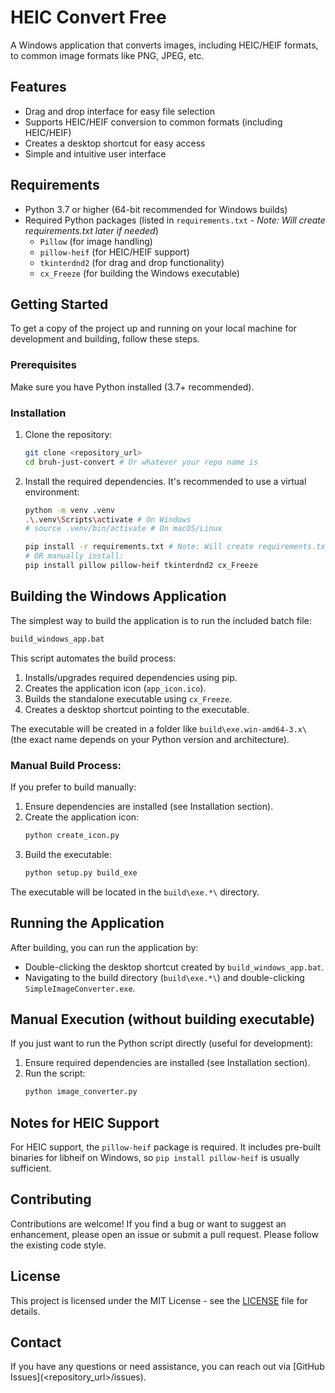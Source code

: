 # HEIC Convert Free

A Windows application that converts images, including HEIC/HEIF formats, to common image formats like PNG, JPEG, etc.

## Features

- Drag and drop interface for easy file selection
- Supports HEIC/HEIF conversion to common formats (including HEIC/HEIF)
- Creates a desktop shortcut for easy access
- Simple and intuitive user interface

## Requirements

- Python 3.7 or higher (64-bit recommended for Windows builds)
- Required Python packages (listed in `requirements.txt` - *Note: Will create requirements.txt later if needed*)
  - `Pillow` (for image handling)
  - `pillow-heif` (for HEIC/HEIF support)
  - `tkinterdnd2` (for drag and drop functionality)
  - `cx_Freeze` (for building the Windows executable)

## Getting Started

To get a copy of the project up and running on your local machine for development and building, follow these steps.

### Prerequisites

Make sure you have Python installed (3.7+ recommended).

### Installation

1. Clone the repository:
   ```bash
   git clone <repository_url>
   cd bruh-just-convert # Or whatever your repo name is
   ```

2. Install the required dependencies. It's recommended to use a virtual environment:
   ```bash
   python -m venv .venv
   .\.venv\Scripts\activate # On Windows
   # source .venv/bin/activate # On macOS/Linux
   
   pip install -r requirements.txt # Note: Will create requirements.txt later
   # OR manually install:
   pip install pillow pillow-heif tkinterdnd2 cx_Freeze
   ```

## Building the Windows Application

The simplest way to build the application is to run the included batch file:

```bat
build_windows_app.bat
```

This script automates the build process:
1. Installs/upgrades required dependencies using pip.
2. Creates the application icon (`app_icon.ico`).
3. Builds the standalone executable using `cx_Freeze`.
4. Creates a desktop shortcut pointing to the executable.

The executable will be created in a folder like `build\exe.win-amd64-3.x\` (the exact name depends on your Python version and architecture).

### Manual Build Process:

If you prefer to build manually:

1. Ensure dependencies are installed (see Installation section).
2. Create the application icon:
   ```bash
   python create_icon.py
   ```
3. Build the executable:
   ```bash
   python setup.py build_exe
   ```

The executable will be located in the `build\exe.*\` directory.

## Running the Application

After building, you can run the application by:

- Double-clicking the desktop shortcut created by `build_windows_app.bat`.
- Navigating to the build directory (`build\exe.*\`) and double-clicking `SimpleImageConverter.exe`.

## Manual Execution (without building executable)

If you just want to run the Python script directly (useful for development):

1. Ensure required dependencies are installed (see Installation section).
2. Run the script:
   ```bash
   python image_converter.py
   ```

## Notes for HEIC Support

For HEIC support, the `pillow-heif` package is required. It includes pre-built binaries for libheif on Windows, so `pip install pillow-heif` is usually sufficient.

## Contributing

Contributions are welcome! If you find a bug or want to suggest an enhancement, please open an issue or submit a pull request. Please follow the existing code style.

## License

This project is licensed under the MIT License - see the [LICENSE](LICENSE) file for details.

## Contact

If you have any questions or need assistance, you can reach out via [GitHub Issues](<repository_url>/issues).
